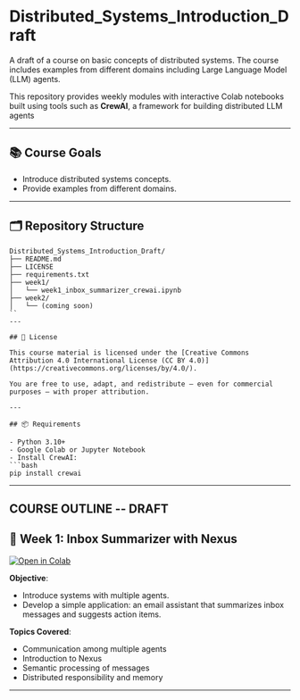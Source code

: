 # Distributed_Systems_Introduction_Draft

A draft of a course on basic concepts of distributed systems. The course includes examples from different domains including Large Language Model (LLM) agents.

This repository provides weekly modules with interactive Colab notebooks built using tools such as **CrewAI**, 
a framework for building distributed LLM agents

---

## 📚 Course Goals

- Introduce distributed systems concepts.
- Provide examples from different domains.

---

## 🗂️ Repository Structure

```
Distributed_Systems_Introduction_Draft/
├── README.md
├── LICENSE
├── requirements.txt
├── week1/
│   └── week1_inbox_summarizer_crewai.ipynb
├── week2/
│   └── (coming soon)
``
---

## 📄 License

This course material is licensed under the [Creative Commons Attribution 4.0 International License (CC BY 4.0)](https://creativecommons.org/licenses/by/4.0/).

You are free to use, adapt, and redistribute — even for commercial purposes — with proper attribution.

---

## 📦 Requirements

- Python 3.10+
- Google Colab or Jupyter Notebook
- Install CrewAI:
```bash
pip install crewai
```
---

## COURSE OUTLINE -- DRAFT

## 📖 Week 1: Inbox Summarizer with Nexus

[![Open in Colab](https://colab.research.google.com/assets/colab-badge.svg)](
https://colab.research.google.com/github/kmchandy/distributed-agentic-ai-course/blob/main/week1/week1_inbox_summarizer.ipynb)

**Objective**: 
  - Introduce systems with multiple agents.
  - Develop a simple application: an email assistant that summarizes inbox messages and suggests action items.

**Topics Covered**:
- Communication among multiple agents
- Introduction to Nexus
- Semantic processing of messages
- Distributed responsibility and memory

---
